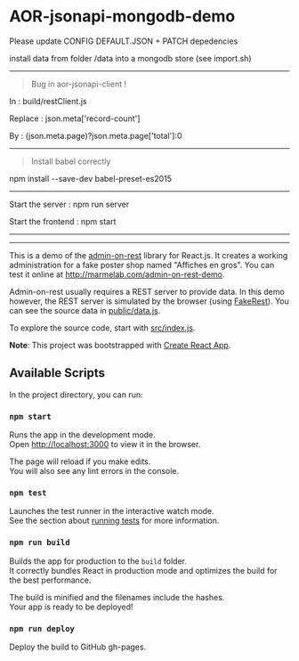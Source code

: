 # AOR-jsonapi-mongodb-demo

Please update CONFIG DEFAULT.JSON + PATCH depedencies

install data from folder /data into a mongodb store (see import.sh)

________________________________________________________________________

>Bug in aor-jsonapi-client !

In : build/restClient.js

Replace : json.meta['record-count']

By : (json.meta.page)?json.meta.page['total']:0
________________________________________________________________________

> Install babel correctly

npm install --save-dev babel-preset-es2015
________________________________________________________________________

Start the server :
npm run server

Start the frontend :
npm start


________________________________________________________________________
________________________________________________________________________

This is a demo of the [admin-on-rest](https://github.com/marmelab/admin-on-rest) library for React.js. It creates a working administration for a fake poster shop named "Affiches en gros". You can test it online at http://marmelab.com/admin-on-rest-demo.

Admin-on-rest usually requires a REST server to provide data. In this demo however, the REST server is simulated by the browser (using [FakeRest](https://github.com/marmelab/FakeRest)). You can see the source data in [public/data.js](https://github.com/marmelab/admin-on-rest-demo/tree/master/public/data.js).

To explore the source code, start with [src/index.js](https://github.com/marmelab/admin-on-rest-demo/blob/master/src/index.js).

**Note**: This project was bootstrapped with [Create React App](https://github.com/facebookincubator/create-react-app).

## Available Scripts

In the project directory, you can run:

### `npm start`

Runs the app in the development mode.<br>
Open [http://localhost:3000](http://localhost:3000) to view it in the browser.

The page will reload if you make edits.<br>
You will also see any lint errors in the console.

### `npm test`

Launches the test runner in the interactive watch mode.<br>
See the section about [running tests](#running-tests) for more information.

### `npm run build`

Builds the app for production to the `build` folder.<br>
It correctly bundles React in production mode and optimizes the build for the best performance.

The build is minified and the filenames include the hashes.<br>
Your app is ready to be deployed!

### `npm run deploy`

Deploy the build to GitHub gh-pages.
